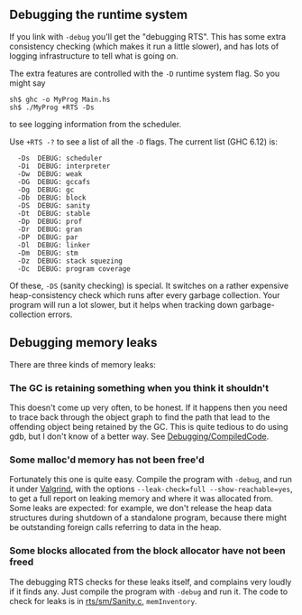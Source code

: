 ## Debugging the runtime system


If you link with `-debug` you'll get the "debugging RTS".  This has some extra consistency checking (which makes it run a little slower), and has lots of logging infrastructure to tell what is going on.


The extra features are controlled with the `-D` runtime system flag. So you might say

```wiki
sh$ ghc -o MyProg Main.hs
sh$ ./MyProg +RTS -Ds
```


to see logging information from the scheduler.


Use `+RTS -?` to see a list of all the `-D` flags. The current list (GHC 6.12) is:

```wiki
  -Ds  DEBUG: scheduler
  -Di  DEBUG: interpreter
  -Dw  DEBUG: weak
  -DG  DEBUG: gccafs
  -Dg  DEBUG: gc
  -Db  DEBUG: block
  -DS  DEBUG: sanity
  -Dt  DEBUG: stable
  -Dp  DEBUG: prof
  -Dr  DEBUG: gran
  -DP  DEBUG: par
  -Dl  DEBUG: linker
  -Dm  DEBUG: stm
  -Dz  DEBUG: stack squezing
  -Dc  DEBUG: program coverage
```


Of these, `-DS` (sanity checking) is special. It switches on a rather expensive heap-consistency check which runs after every garbage collection.  Your program will run a lot slower, but it helps when tracking down garbage-collection errors.

## Debugging memory leaks


There are three kinds of memory leaks:

### The GC is retaining something when you think it shouldn't


This doesn't come up very often, to be honest.  If it happens then you need to trace back through the object graph to find the path that lead to the offending object being retained by the GC.  This is quite tedious to do using gdb, but I don't know of a better way.  See [Debugging/CompiledCode](debugging/compiled-code).

### Some malloc'd memory has not been free'd


Fortunately this one is quite easy.  Compile the program with `-debug`, and run it under [ Valgrind](http://valgrind.org/), with the options `--leak-check=full --show-reachable=yes`, to get a full report on leaking memory and where it was allocated from.  Some leaks are expected: for example, we don't release the heap data structures during shutdown of a standalone program, because there might be outstanding foreign calls referring to data in the heap.

### Some blocks allocated from the block allocator have not been freed


The debugging RTS checks for these leaks itself, and complains very loudly if it finds any.  Just compile the program with `-debug` and run it.  The code to check for leaks is in [rts/sm/Sanity.c](/trac/ghc/browser/ghc/rts/sm/Sanity.c), `memInventory`.
